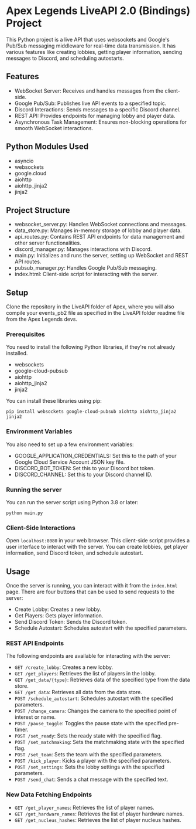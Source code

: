 # Apex Legends LiveAPI 2.0 (Bindings) Project

This Python project is a live API that uses websockets and Google's Pub/Sub messaging middleware for real-time data transmission. It has various features like creating lobbies, getting player information, sending messages to Discord, and scheduling autostarts.

## Features
* WebSocket Server: Receives and handles messages from the client-side.
* Google Pub/Sub: Publishes live API events to a specified topic.
* Discord Interactions: Sends messages to a specific Discord channel.
* REST API: Provides endpoints for managing lobby and player data.
* Asynchronous Task Management: Ensures non-blocking operations for smooth WebSocket interactions.

## Python Modules Used
* asyncio
* websockets
* google.cloud
* aiohttp
* aiohttp_jinja2
* jinja2

## Project Structure
* websocket_server.py: Handles WebSocket connections and messages.
* data_store.py: Manages in-memory storage of lobby and player data.
* api_routes.py: Contains REST API endpoints for data management and other server functionalities.
* discord_manager.py: Manages interactions with Discord.
* main.py: Initializes and runs the server, setting up WebSocket and REST API routes.
* pubsub_manager.py: Handles Google Pub/Sub messaging.
* index.html: Client-side script for interacting with the server.

## Setup
Clone the repository in the LiveAPI folder of Apex, where you will also compile your events_pb2 file as specified in the LiveAPI folder readme file from the Apex Legends devs.

### Prerequisites
You need to install the following Python libraries, if they're not already installed.
* websockets
* google-cloud-pubsub
* aiohttp
* aiohttp_jinja2
* jinja2

You can install these libraries using pip:

    pip install websockets google-cloud-pubsub aiohttp aiohttp_jinja2 jinja2

### Environment Variables
You also need to set up a few environment variables:
* GOOGLE_APPLICATION_CREDENTIALS: Set this to the path of your Google Cloud Service Account JSON key file.
* DISCORD_BOT_TOKEN: Set this to your Discord bot token.
* DISCORD_CHANNEL: Set this to your Discord channel ID.

### Running the server
You can run the server script using Python 3.8 or later:

    python main.py

### Client-Side Interactions
Open `localhost:8080` in your web browser. This client-side script provides a user interface to interact with the server. You can create lobbies, get player information, send Discord token, and schedule autostart.

## Usage
Once the server is running, you can interact with it from the `index.html` page. There are four buttons that can be used to send requests to the server:
* Create Lobby: Creates a new lobby.
* Get Players: Gets player information.
* Send Discord Token: Sends the Discord token.
* Schedule Autostart: Schedules autostart with the specified parameters.

### REST API Endpoints
The following endpoints are available for interacting with the server:
* `GET /create_lobby`: Creates a new lobby.
* `GET /get_players`: Retrieves the list of players in the lobby.
* `GET /get_data/{type}`: Retrieves data of the specified type from the data store.
* `GET /get_data`: Retrieves all data from the data store.
* `POST /schedule_autostart`: Schedules autostart with the specified parameters.
* `POST /change_camera`: Changes the camera to the specified point of interest or name.
* `POST /pause_toggle`: Toggles the pause state with the specified pre-timer.
* `POST /set_ready`: Sets the ready state with the specified flag.
* `POST /set_matchmaking`: Sets the matchmaking state with the specified flag.
* `POST /set_team`: Sets the team with the specified parameters.
* `POST /kick_player`: Kicks a player with the specified parameters.
* `POST /set_settings`: Sets the lobby settings with the specified parameters.
* `POST /send_chat`: Sends a chat message with the specified text.

### New Data Fetching Endpoints
* `GET /get_player_names`: Retrieves the list of player names.
* `GET /get_hardware_names`: Retrieves the list of player hardware names.
* `GET /get_nucleus_hashes`: Retrieves the list of player nucleus hashes.
